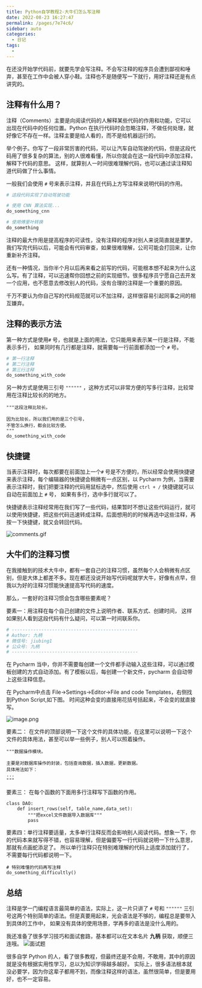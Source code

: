 ```yaml
---
title: Python自学教程2-大牛们怎么写注释
date: 2022-08-23 16:27:47
permalink: /pages/7e74c6/
sidebar: auto
categories:
  - 日记
tags:
  - 
---
```





在还没开始学代码前，就要先学会写注释。不会写注释的程序员会遭到鄙视和唾弃，甚至在工作中会被人穿小鞋。注释也不是随便写一下就行，用好注释还是有点讲究的。



## 注释有什么用？

注释（Comments）主要是向阅读代码的人解释某些代码的作用和功能，它可以出现在代码中的任何位置。Python 在执行代码时会忽略注释，不做任何处理，就好像它不存在一样。注释主要是给人看的，而不是给机器运行的。



举个例子。你写了一段非常厉害的代码，可以让汽车自动驾驶的代码，但是这段代码用了很多复杂的算法，别的人很难看懂，所以你就会在这一段代码中添加注释，解释下代码的意思。 这样，就算别人一时间很难理解代码，也可以通过读注释知道代码做了什么事情。



一般我们会使用 `#` 号来表示注释，并且在代码上方写注释来说明代码的作用。

``` python
# 这段代码实现了自动驾驶功能

# 使用 CNN 算法实现...
do_something_cnn

# 使用傅里叶转换
do_something
```
注释的最大作用是提高程序的可读性，没有注释的程序对别人来说简直就是噩梦。 我们写完代码以后，可能会有代码审查，如果很难理解，公司可能会打回来，让你重新补齐注释。



还有一种情况，当你半个月以后再来看之前写的代码，可能根本想不起来为什么这么写。有了注释，可以迅速帮你回想之前的实现细节。很多程序员宁愿自己去开发一个应用，也不愿意去修改别人的代码，没有合理的注释是一个重要的原因。



千万不要认为你自己写的代码规范就可以不加注释，这样很容易引起同事之间的相互嫌弃。



## 注释的表示方法
第一种方式是使用`#` 号，也就是上面的用法，它只能用来表示某一行是注释，不能表示多行， 如果同时有几行都是注释，就需要每一行前面都添加一个 `#` 号。
``` python
# 第一行注释
# 第二行注释
# 第三行注释
do_something_with_code
```


另一种方式是使用三引号 `""""""` ，这种方式可以非常方便的写多行注释，比较常用在注释比较长的的地方。

```
"""这段注释比较长。

因为比较长，所以我们用的是三个引号，
不管怎么换行，都会比较方便。
"""
do_something_with_code
```


## 快捷键

当表示注释时，每次都要在前面加上一个`#` 号是不方便的，所以经常会使用快捷键来表示注释，每个编辑器的快捷键会稍微有一点区别，以 Pycharm 为例，当需要表示注释时，我们把要注释的代码用鼠标选中，然后使用 `ctrl + /` 快捷键就可以自动在前面加上 `#` 号， 如果有多行，选中多行就可以了。



快捷键表示注释经常用在我们写了一些代码，结果暂时不想让这些代码运行，就可以使用快捷键，把这些代码迅速转成注释。后面想用的的时候再选中这些注释，再按一下快捷键，就又会转回代码。

![comments.gif](C:/Users/muji/Desktop/dY3eIgxczsVtWyK.gif)

## 大牛们的注释习惯
在我接触到的技术大牛中，都有一套自己的注释习惯，虽然每个人会稍微有点区别，但是大体上都差不多。现在都还没说开始写代码呢就学大牛，好像有点早，但我以为好的注释习惯能快速提高写代码的速度。



那么，一套好的注释习惯会包含哪些要素呢？



要素一：用注释在每个自己创建的文件上说明作者、联系方式、创建时间， 这样如果别人看到这段代码有什么疑问，可以第一时间联系你。

``` python
# -----------------------------------------------
# Author: 九柄
# 微信号: jiubing1
# 公众号: 九柄
# -----------------------------------------------
```
在 Pycharm 当中，你并不需要每创建一个文件都手动输入这些注释，可以通过模板创建的方式自动添加。有了模板以后，每创建一个新文件，pycharm 会自动带上这些注释信息。



在 Pycharm中点击 File→Settings→Editor→File and code Templates，右侧找到Python Script,如下图。  时间这种会变的直接用花括号括起来，不会变的就直接写。

![image.png](https://s2.loli.net/2022/08/23/OvkFyNAVsTcmdxl.png)



要素二： 在文件的顶部说明一下这个文件的具体功能，在这里可以说明一下这个文件的具体用法，甚至可以举一些例子，别人可以照着操作。

```
"""数据操作模块。

主要是对数据库操作的封装，包括查询数据，插入数据，更新数据。
具体用法如下：
...
"""
```




要素三： 在每个函数的下面用多行注释写下函数的作用。

```
class DAO:    
    def insert_rows(self, table_name,data_set):
    	"""把excel文件数据导入数据库"""
    	pass
```


要素四：单行注释要适量，太多单行注释反而会影响别人阅读代码。想象一下，你的代码本来就写得不错，也容易理解，但是偏要写一行代码就说明一下什么意思，那就有点画蛇添足了。 所以单行注释只在特别难理解的代码上适度添加就行了，不需要每行代码都说明一下。



```
# 特别难懂的代码再写注释
do_something_difficultly()
```




## 总结

注释是学一门编程语言最简单的语法，实际上，这一片只讲了 `#` 号和 `""""""` 三引号这两个特别简单的语法。但是真要用起来，光会语法是不够的，编程总是要带入到具体的工作中， 如果没有具体的使用场景，学再多的语法是没什么用的。



我还准备了很多学习技巧和面试套路，基本都可以在文本名片 **九柄** 获取，顺便三连哦。
![面试题](https://s2.loli.net/2022/08/23/PhsueMI98YcEoiA.png)



很多自学 Python 的人，看了很多教程，但最终还是不会用，不敢用，其中的原因就是没有根据实用性学习，总以为知识学得越多越好。
实际上，很多语法根本就没必要学，因为你这辈子都用不到，而像注释这样的语法，虽然很简单，但是要用好，也不一定容易。